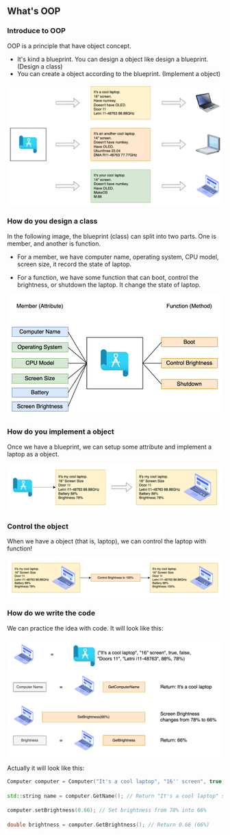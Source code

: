 ## What's OOP

### Introduce to OOP

OOP is a principle that have object concept.

- It's kind a blueprint. You can design a object like design a blueprint. (Design a class)
- You can create a object according to the blueprint. (Implement a object)

<img src="../assets/Blueprint-to-computer.png" alt="Computer" style="zoom: 50%;" />

### How do you design a class

In the following image, the blueprint (class) can split into two parts. One is member, and another is function.

- For a member, we have computer name, operating system, CPU model, screen size, it record the state of laptop.

- For a function, we have some function that can boot, control the brightness, or shutdown the laptop. It change the state of laptop.

<img src="../assets/Blueprint-member-and-function.png" alt="Computer" style="zoom:67%;" />

### How do you implement a object

Once we have a blueprint, we can setup some attribute and implement a laptop as a object.

<img src="../assets/Blueprint-to-laptop.png" alt="Computer" style="zoom:67%;" />

### Control the object

When we have a object (that is, laptop), we can control the laptop with function!

<img src="../assets/Laptop-control.png" alt="Computer" style="zoom:67%;" />

### How do we write the code

We can practice the idea with code. It will look like this:

<img src="../assets/Emoji-code.png" alt="Computer" style="zoom:67%;" />

Actually it will look like this:

```cpp
Computer computer = Computer("It's a cool laptop", "16'' screen", true, false, "Doors 11", "Letni i11-48763", 0.88, 0.78);

std::string name = computer.GetName(); // Return "It's a cool laptop" string

computer.setBrightness(0.66); // Set brightness from 78% into 66%

double brightness = computer.GetBrightness(); // Return 0.66 (66%)
```
